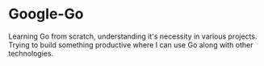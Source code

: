 # Google-Go
Learning Go from scratch, understanding it's necessity in various projects. Trying to build something productive where I can use Go along with other technologies. 
